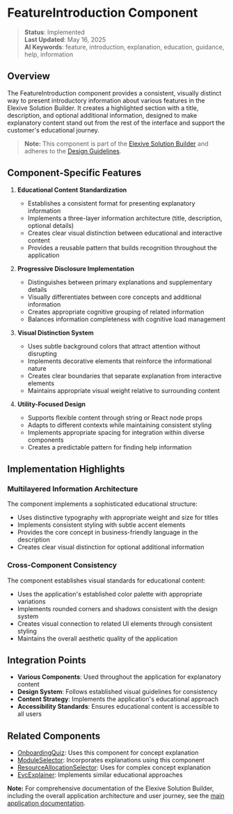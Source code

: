 # FeatureIntroduction Component

> **Status**: Implemented  
> **Last Updated**: May 16, 2025  
> **AI Keywords**: feature, introduction, explanation, education, guidance, help, information

## Overview

The FeatureIntroduction component provides a consistent, visually distinct way to present introductory information about various features in the Elexive Solution Builder. It creates a highlighted section with a title, description, and optional additional information, designed to make explanatory content stand out from the rest of the interface and support the customer's educational journey.

> **Note:** This component is part of the [Elexive Solution Builder](./CalculatorApp.md) and adheres to the [Design Guidelines](./DesignGuidelines.md).

## Component-Specific Features

1. **Educational Content Standardization**
   - Establishes a consistent format for presenting explanatory information
   - Implements a three-layer information architecture (title, description, optional details)
   - Creates clear visual distinction between educational and interactive content
   - Provides a reusable pattern that builds recognition throughout the application

2. **Progressive Disclosure Implementation**
   - Distinguishes between primary explanations and supplementary details
   - Visually differentiates between core concepts and additional information
   - Creates appropriate cognitive grouping of related information
   - Balances information completeness with cognitive load management

3. **Visual Distinction System**
   - Uses subtle background colors that attract attention without disrupting
   - Implements decorative elements that reinforce the informational nature
   - Creates clear boundaries that separate explanation from interactive elements
   - Maintains appropriate visual weight relative to surrounding content

4. **Utility-Focused Design**
   - Supports flexible content through string or React node props
   - Adapts to different contexts while maintaining consistent styling
   - Implements appropriate spacing for integration within diverse components
   - Creates a predictable pattern for finding help information

## Implementation Highlights

### Multilayered Information Architecture

The component implements a sophisticated educational structure:

- Uses distinctive typography with appropriate weight and size for titles
- Implements consistent styling with subtle accent elements
- Provides the core concept in business-friendly language in the description
- Creates clear visual distinction for optional additional information

### Cross-Component Consistency

The component establishes visual standards for educational content:

- Uses the application's established color palette with appropriate variations
- Implements rounded corners and shadows consistent with the design system
- Creates visual connection to related UI elements through consistent styling
- Maintains the overall aesthetic quality of the application

## Integration Points

- **Various Components**: Used throughout the application for explanatory content
- **Design System**: Follows established visual guidelines for consistency
- **Content Strategy**: Implements the application's educational approach
- **Accessibility Standards**: Ensures educational content is accessible to all users

## Related Components

- [OnboardingQuiz](./OnboardingQuiz.md): Uses this component for concept explanation
- [ModuleSelector](./ModuleSelector.md): Incorporates explanations using this component
- [ResourceAllocationSelector](./ResourceAllocationSelector.md): Uses for complex concept explanation
- [EvcExplainer](./EvcExplainer.md): Implements similar educational approaches

**Note:** For comprehensive documentation of the Elexive Solution Builder, including the overall application architecture and user journey, see the [main application documentation](./CalculatorApp.md).